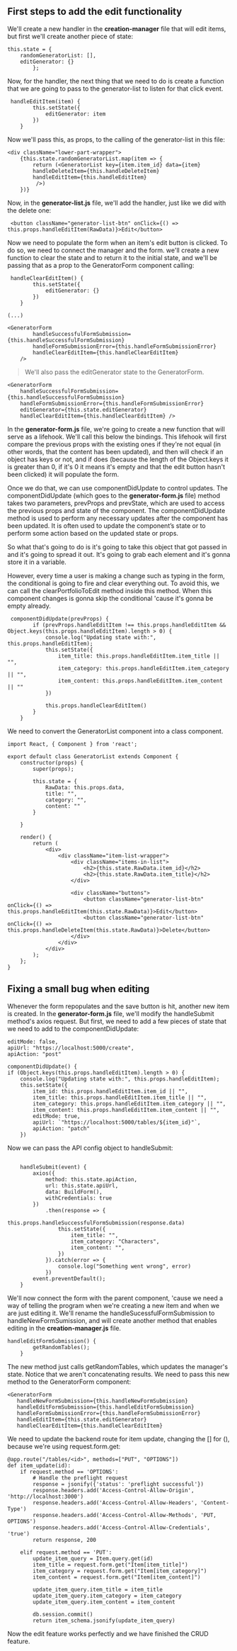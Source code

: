 ## First steps to add the edit functionality

We'll create a new handler in the **creation-manager** file that will edit items, but first we'll create another piece of state:

```
this.state = {
    randomGeneratorList: [],
    editGenerator: {}
        };
```

Now, for the handler, the next thing that we need to do is create a function that we are going to pass to the generator-list to listen for that click event.

```
 handleEditItem(item) {
        this.setState({
            editGenerator: item
        })
    }
```

Now we'll pass this, as props, to the calling of the generator-list in this file:

```
<div className="lower-part-wrapper">
    {this.state.randomGeneratorList.map(item => {
        return (<GeneratorList key={item.item_id} data={item} 
        handleDeleteItem={this.handleDeleteItem}
        handleEditItem={this.handleEditItem}
         />)
    })}
```

Now, in the **generator-list.js** file, we'll add the handler, just like we did with the delete one:

```
 <button className="generator-list-btn" onClick={() => this.props.handleEditItem(RawData)}>Edit</button>
```

Now we need to populate the form when an item's edit button is clicked. To do so, we need to connect the manager and the form. we'll create a new function to clear the state and to return it to the initial state, and we'll be passing that as a prop to the GeneratorForm component calling:

```
 handleClearEditItem() {
        this.setState({
            editGenerator: {}
        })
    }

(...)

<GeneratorForm
        handleSuccessfulFormSubmission={this.handleSuccessfulFormSubmission}
        handleFormSubmissionError={this.handleFormSubmissionError}
        handleClearEditItem={this.handleClearEditItem}
    />
```

> We'll also pass the editGenerator state to the GeneratorForm.

```
<GeneratorForm
    handleSuccessfulFormSubmission={this.handleSuccessfulFormSubmission}
    handleFormSubmissionError={this.handleFormSubmissionError}
    editGenerator={this.state.editGenerator}
    handleClearEditItem={this.handleClearEditItem} />
```

In the **generator-form.js** file, we're going to create a new function that will serve as a lifehook. We'll call this below the bindings. This lifehook will first compare the previous props with the existing ones if they're not equal (in other words, that the content has been updated), and then will check if an object has keys or not, and if does (because the length of the Object.keys it is greater than 0, if it's 0 it means it's empty and that the edit button hasn't been clicked) it will populate the form. 

Once we do that, we can use componentDidUpdate to control updates. The componentDidUpdate (which goes to the **generator-form.js** file) method takes two parameters, prevProps and prevState, which are used to access the previous props and state of the component. The componentDidUpdate method is used to perform any necessary updates after the component has been updated. It is often used to update the component’s state or to perform some action based on the updated state or props.

So what that's going to do is it's going to take this object that got passed in and it's going to spread it out. It's going to grab each element and it's gonna store it in a variable.

However, every time a user is making a change such as typing in the form, the conditional is going to fire and clear everything out. To avoid this, we can call the clearPortfolioToEdit method inside this method. When this component changes is gonna skip the conditional 'cause it's gonna be empty already.


```
 componentDidUpdate(prevProps) {
        if (prevProps.handleEditItem !== this.props.handleEditItem && Object.keys(this.props.handleEditItem).length > 0) {
            console.log("Updating state with:", this.props.handleEditItem);
            this.setState({
                item_title: this.props.handleEditItem.item_title || "",
                item_category: this.props.handleEditItem.item_category || "",
                item_content: this.props.handleEditItem.item_content || ""
            })

            this.props.handleClearEditItem()
        }
    }
```

We need to convert the GeneratorList component into a class component. 

```
import React, { Component } from 'react';

export default class GeneratorList extends Component {
    constructor(props) {
        super(props);

        this.state = {
            RawData: this.props.data,
            title: "",
            category: "",
            content: ""
        }

    }

    render() {
        return (
            <div>
                <div className="item-list-wrapper">
                    <div className="items-in-list">
                        <h2>{this.state.RawData.item_id}</h2>
                        <h2>{this.state.RawData.item_title}</h2>
                    </div>

                    <div className="buttons">
                        <button className="generator-list-btn" onClick={() => this.props.handleEditItem(this.state.RawData)}>Edit</button>
                        <button className="generator-list-btn" onClick={() => this.props.handleDeleteItem(this.state.RawData)}>Delete</button>
                    </div>
                </div>
            </div>
        );
    };
}
```

## Fixing a small bug when editing

Whenever the form repopulates and the save button is hit, another new item is created. In the **generator-form.js** file, we'll modify the handleSubmit method's axios request. But first, we need to add a few pieces of state that we need to add to the componentDidUpdate:

```
editMode: false,
apiUrl: "https://localhost:5000/create",
apiAction: "post"

componentDidUpdate() {
if (Object.keys(this.props.handleEditItem).length > 0) {
    console.log("Updating state with:", this.props.handleEditItem);
    this.setState({
        item_id: this.props.handleEditItem.item_id || "",
        item_title: this.props.handleEditItem.item_title || "",
        item_category: this.props.handleEditItem.item_category || "",
        item_content: this.props.handleEditItem.item_content || "",
        editMode: true,
        apiUrl: `"https://localhost:5000/tables/${item_id}"`,
        apiAction: "patch"
    })
```

Now we can pass the API config object to handleSubmit:

```

    handleSubmit(event) {
        axios({
            method: this.state.apiAction,
            url: this.state.apiUrl,
            data: BuildForm(),
            withCredentials: true
        })
            .then(response => {
                this.props.handleSuccessfulFormSubmission(response.data)
                this.setState({
                    item_title: "",
                    item_category: "Characters",
                    item_content: "",
                })
            }).catch(error => {
                console.log("Something went wrong", error)
            })
        event.preventDefault();
    }

```

We'll now connect the form with the parent component, 'cause we need a way of telling the program when we're creating a new item and when we are just editing it. We'll rename the handleSucessfulFormSubmission to handleNewFormSumission, and will create another method that enables editing in the **creation-manager.js** file.

```
handleEditFormSubmission() {
        getRandomTables();
    }
```

The new method just calls getRandomTables, which updates the manager's state. Notice that we aren't concatenating results. We need to pass this new method to the GeneratorForm component:

```
<GeneratorForm
   handleNewFormSubmission={this.handleNewFormSubmission}
   handleEditFormSubmission={this.handleEditFormSubmission}
   handleFormSubmissionError={this.handleFormSubmissionError}
   handleEditItem={this.state.editGenerator}
   handleClearEditItem={this.handleClearEditItem}
```

We need to update the backend route for item update, changing the [] for (), because we're using request.form.get:

```
@app.route("/tables/<id>", methods=["PUT", "OPTIONS"])
def item_update(id):
    if request.method == 'OPTIONS':
        # Handle the preflight request
        response = jsonify({'status': 'preflight successful'})
        response.headers.add('Access-Control-Allow-Origin', 'http://localhost:3000')
        response.headers.add('Access-Control-Allow-Headers', 'Content-Type')
        response.headers.add('Access-Control-Allow-Methods', 'PUT, OPTIONS')
        response.headers.add('Access-Control-Allow-Credentials', 'true')
        return response, 200
    
    elif request.method == 'PUT':
        update_item_query = Item.query.get(id)
        item_title = request.form.get("Item[item_title]")
        item_category = request.form.get("Item[item_category]")
        item_content = request.form.get("Item[item_content]")

        update_item_query.item_title = item_title
        update_item_query.item_category = item_category
        update_item_query.item_content = item_content

        db.session.commit()
        return item_schema.jsonify(update_item_query)
```

Now the edit feature works perfectly and we have finished the CRUD feature.